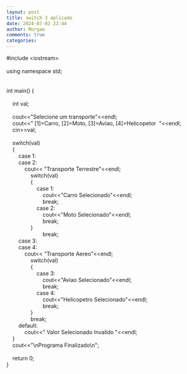 ```yaml
---
layout: post
title: switch 3 aplicado
date: 2024-07-02 22:44
author: Morgao
comments: true
categories: 
---
```

#include &lt;iostream&gt;<br /><br />using namespace std;<br /><br /><br />int main() {<br />&nbsp;&nbsp; <br />&nbsp;&nbsp; &nbsp;int val;<br />&nbsp;&nbsp; <br />&nbsp;&nbsp; &nbsp;cout&lt;&lt;"Selecione um transporte"&lt;&lt;endl;<br />&nbsp;&nbsp; &nbsp;cout&lt;&lt;" [1]=Carro, [2]=Moto, [3]=Aviao, [4]=Helicopetor&nbsp; "&lt;&lt;endl;<br />&nbsp;&nbsp; &nbsp;cin&gt;&gt;val;<br />&nbsp;&nbsp; <br />&nbsp;&nbsp; &nbsp;switch(val)<br />&nbsp;&nbsp; &nbsp;{<br />&nbsp;&nbsp; &nbsp;&nbsp;&nbsp; &nbsp;case 1:&nbsp;&nbsp; <br />&nbsp;&nbsp; &nbsp;&nbsp;&nbsp; &nbsp;case 2:<br />&nbsp;&nbsp; &nbsp;&nbsp;&nbsp; &nbsp;&nbsp;&nbsp; &nbsp;cout&lt;&lt; "Transporte Terrestre"&lt;&lt;endl;<br />&nbsp;&nbsp; &nbsp;&nbsp;&nbsp; &nbsp;&nbsp;&nbsp; &nbsp;&nbsp;&nbsp; &nbsp;switch(val)<br />&nbsp;&nbsp; &nbsp;&nbsp;&nbsp; &nbsp;&nbsp;&nbsp; &nbsp;&nbsp;&nbsp; &nbsp;{<br />&nbsp;&nbsp; &nbsp;&nbsp;&nbsp; &nbsp;&nbsp;&nbsp; &nbsp;&nbsp;&nbsp; &nbsp;&nbsp;&nbsp; &nbsp;case 1:<br />&nbsp;&nbsp; &nbsp;&nbsp;&nbsp; &nbsp;&nbsp;&nbsp; &nbsp;&nbsp;&nbsp; &nbsp;&nbsp;&nbsp; &nbsp;&nbsp;&nbsp; &nbsp;cout&lt;&lt;"Carro Selecionado"&lt;&lt;endl;<br />&nbsp;&nbsp; &nbsp;&nbsp;&nbsp; &nbsp;&nbsp;&nbsp; &nbsp;&nbsp;&nbsp; &nbsp;&nbsp;&nbsp; &nbsp;&nbsp;&nbsp; &nbsp;break;<br />&nbsp;&nbsp; &nbsp;&nbsp;&nbsp; &nbsp;&nbsp;&nbsp; &nbsp;&nbsp;&nbsp; &nbsp;&nbsp;&nbsp; &nbsp;case 2:<br />&nbsp;&nbsp; &nbsp;&nbsp;&nbsp; &nbsp;&nbsp;&nbsp; &nbsp;&nbsp;&nbsp; &nbsp;&nbsp;&nbsp; &nbsp;&nbsp;&nbsp; &nbsp;cout&lt;&lt;"Moto Selecionado"&lt;&lt;endl;<br />&nbsp;&nbsp; &nbsp;&nbsp;&nbsp; &nbsp;&nbsp;&nbsp; &nbsp;&nbsp;&nbsp; &nbsp;&nbsp;&nbsp; &nbsp;&nbsp;&nbsp; &nbsp;break;<br />&nbsp;&nbsp; &nbsp;&nbsp;&nbsp; &nbsp;&nbsp;&nbsp; &nbsp;&nbsp;&nbsp; &nbsp;}<br />&nbsp;&nbsp; &nbsp;&nbsp;&nbsp; &nbsp;&nbsp;&nbsp; &nbsp;&nbsp;&nbsp; &nbsp;&nbsp;&nbsp; &nbsp;&nbsp;&nbsp; &nbsp;break;<br />&nbsp;&nbsp; &nbsp;&nbsp;&nbsp; &nbsp;case 3:&nbsp;&nbsp; <br />&nbsp;&nbsp; &nbsp;&nbsp;&nbsp; &nbsp;case 4:<br />&nbsp;&nbsp; &nbsp;&nbsp;&nbsp; &nbsp;&nbsp;&nbsp; &nbsp;cout&lt;&lt; "Transporte Aereo"&lt;&lt;endl;<br />&nbsp;&nbsp; &nbsp;&nbsp;&nbsp; &nbsp;&nbsp;&nbsp; &nbsp;&nbsp;&nbsp; &nbsp;switch(val)<br />&nbsp;&nbsp; &nbsp;&nbsp;&nbsp; &nbsp;&nbsp;&nbsp; &nbsp;&nbsp;&nbsp; &nbsp;{<br />&nbsp;&nbsp; &nbsp;&nbsp;&nbsp; &nbsp;&nbsp;&nbsp; &nbsp;&nbsp;&nbsp; &nbsp;&nbsp;&nbsp; &nbsp;case 3:<br />&nbsp;&nbsp; &nbsp;&nbsp;&nbsp; &nbsp;&nbsp;&nbsp; &nbsp;&nbsp;&nbsp; &nbsp;&nbsp;&nbsp; &nbsp;&nbsp;&nbsp; &nbsp;cout&lt;&lt;"Aviao Selecionado"&lt;&lt;endl;<br />&nbsp;&nbsp; &nbsp;&nbsp;&nbsp; &nbsp;&nbsp;&nbsp; &nbsp;&nbsp;&nbsp; &nbsp;&nbsp;&nbsp; &nbsp;&nbsp;&nbsp; &nbsp;break;<br />&nbsp;&nbsp; &nbsp;&nbsp;&nbsp; &nbsp;&nbsp;&nbsp; &nbsp;&nbsp;&nbsp; &nbsp;&nbsp;&nbsp; &nbsp;case 4:<br />&nbsp;&nbsp; &nbsp;&nbsp;&nbsp; &nbsp;&nbsp;&nbsp; &nbsp;&nbsp;&nbsp; &nbsp;&nbsp;&nbsp; &nbsp;&nbsp;&nbsp; &nbsp;cout&lt;&lt;"Helicopetro Selecionado"&lt;&lt;endl;<br />&nbsp;&nbsp; &nbsp;&nbsp;&nbsp; &nbsp;&nbsp;&nbsp; &nbsp;&nbsp;&nbsp; &nbsp;&nbsp;&nbsp; &nbsp;&nbsp;&nbsp; &nbsp;break;<br />&nbsp;&nbsp; &nbsp;&nbsp;&nbsp; &nbsp;&nbsp;&nbsp; &nbsp;&nbsp;&nbsp; &nbsp;}<br />&nbsp;&nbsp; &nbsp;&nbsp;&nbsp; &nbsp;&nbsp;&nbsp; &nbsp;&nbsp;&nbsp; &nbsp;break;<br />&nbsp;&nbsp; &nbsp;&nbsp;&nbsp; &nbsp;default:<br />&nbsp;&nbsp; &nbsp;&nbsp;&nbsp; &nbsp;&nbsp;&nbsp; &nbsp;cout&lt;&lt;" Valor Selecionado Invalido "&lt;&lt;endl;<br />&nbsp;&nbsp; &nbsp;}<br />&nbsp;&nbsp; &nbsp;cout&lt;&lt;"\nPrograma Finalizado\n";<br />&nbsp;&nbsp; <br />&nbsp;&nbsp; &nbsp;return 0;<br />}
